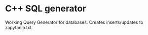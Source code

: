 # C++ SQL generator
 
Working Query Generator for databases. Creates inserts/updates to zapytania.txt.
